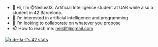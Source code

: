 - 👋 Hi, I’m @Neilus03, Artificial Intelligence student at UAB while also a student in 42 Barcelona.
- 👀 I’m interested in artificial intelligence and programming
- 💞️ I’m looking to collaborate on whatever you propose
- 📫 How to reach me: neildlf@gmail.com

<!---
Neilus03/Neilus03 is a ✨ special ✨ repository because its `README.md` (this file) appears on your GitHub profile.
You can click the Preview link to take a look at your changes.
--->

[![nde-la-f's 42 stats](https://badge42.vercel.app/api/v2/cliixht54000608jyztf6cj4u/stats?cursusId=21&coalitionId=206)](https://github.com/JaeSeoKim/badge42)
